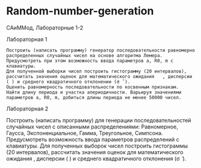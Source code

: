 # Random-number-generation
САиММод, Лабораторные 1-2

Лабораторная 1

	Построить (написать программу) генератор последовательности равномерно распределенных случайных чисел на основе алгоритма Лемера. Предусмотреть при этом возможность ввода параметров a, R0, m с клавиатуры.
	Для полученной выборки чисел построить гистограмму (20 интервалов), рассчитать значения оценок для математического ожидания   , дисперсии ( ) и среднего квадратичного отклонении (σ ̃ ).
	Оценить равномерность последовательности по косвенным признакам.
	Найти длину периода и участка апериодичности. Варьируя значениями параметров a, R0, m, добиться длины периода не менее 50000 чисел.
Лабораторная 2

  Построить (написать программу) для генерации последовательностей случайных чисел с описанными распределениями: Равномерное, Гаусса, Экспоненциальное, Гамма, Треугольное, Симпсона. Предусмотреть возможность ввода параметров распределений с клавиатуры.
	Для полученных выборок чисел построить гистограммы (20 интервалов), рассчитать значения оценок для математического ожидания  , дисперсии ( ) и среднего квадратичного отклонения (σ ̃ ).

